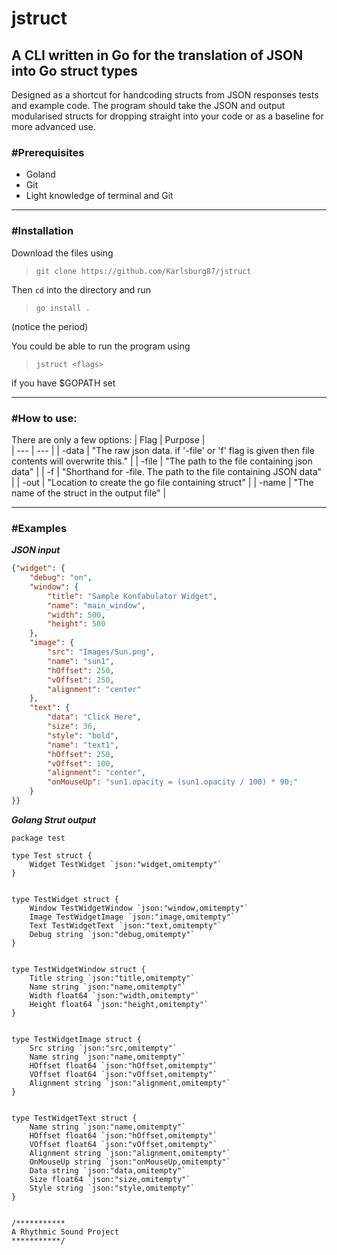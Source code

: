# jstruct
## A CLI written in Go for the translation of JSON into Go struct types

Designed as a shortcut for handcoding structs from JSON responses tests and example code. 
The program should take the JSON and output modularised structs for dropping straight into your code or as a baseline for more advanced use.

### #Prerequisites
- Goland
- Git
- Light knowledge of terminal and Git

---
### #Installation 
Download the files using 
>`git clone https://github.com/Karlsburg87/jstruct`

Then `cd` into the directory and run 
>`go install .`

(notice the period)

You could be able to run the program using 
>`jstruct <flags>` 

if you have $GOPATH set

---
### #How to use:
There are only a few options:
| Flag | Purpose |	
| --- | --- |
| -data | "The raw json data. if '-file' or 'f' flag is given then file contents will overwrite this." |
| -file | "The path to the file containing json data" |
| -f | "Shorthand for -file. The path to the file containing JSON data" |
| -out | "Location to create the go file containing struct" |
| -name | "The name of the struct in the output file" |
  
  
---
### #Examples

__*JSON input*__
```json
{"widget": {
    "debug": "on",
    "window": {
        "title": "Sample Konfabulator Widget",
        "name": "main_window",
        "width": 500,
        "height": 500
    },
    "image": { 
        "src": "Images/Sun.png",
        "name": "sun1",
        "hOffset": 250,
        "vOffset": 250,
        "alignment": "center"
    },
    "text": {
        "data": "Click Here",
        "size": 36,
        "style": "bold",
        "name": "text1",
        "hOffset": 250,
        "vOffset": 100,
        "alignment": "center",
        "onMouseUp": "sun1.opacity = (sun1.opacity / 100) * 90;"
    }
}}  
```
__*Golang Strut output*__
```golang
package test 

type Test struct {
	Widget TestWidget `json:"widget,omitempty"`
}
 

type TestWidget struct {
	Window TestWidgetWindow `json:"window,omitempty"`
	Image TestWidgetImage `json:"image,omitempty"`
	Text TestWidgetText `json:"text,omitempty"`
	Debug string `json:"debug,omitempty"`
}
 

type TestWidgetWindow struct {
	Title string `json:"title,omitempty"`
	Name string `json:"name,omitempty"`
	Width float64 `json:"width,omitempty"`
	Height float64 `json:"height,omitempty"`
}
 

type TestWidgetImage struct {
	Src string `json:"src,omitempty"`
	Name string `json:"name,omitempty"`
	HOffset float64 `json:"hOffset,omitempty"`
	VOffset float64 `json:"vOffset,omitempty"`
	Alignment string `json:"alignment,omitempty"`
}
 

type TestWidgetText struct {
	Name string `json:"name,omitempty"`
	HOffset float64 `json:"hOffset,omitempty"`
	VOffset float64 `json:"vOffset,omitempty"`
	Alignment string `json:"alignment,omitempty"`
	OnMouseUp string `json:"onMouseUp,omitempty"`
	Data string `json:"data,omitempty"`
	Size float64 `json:"size,omitempty"`
	Style string `json:"style,omitempty"`
}


/***********
A Rhythmic Sound Project
***********/

```